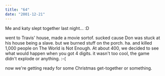 ```yaml
---
title: "64"
date: "2001-12-21"
---
```


Me and katy slept together last night... :D

went to Travis' house, made a movie sortof. sucked cause Don was stuck at his house being a slave. but we burned stuff on the porch. ha. and killed 1,000 people on The World is Not Enough. At about 400, we decided to see what would happen when you got 4 digits. it wasn't too cool, the game didn't explode or anything. :-(

now we're getting ready for some Christmas get-together or something.
